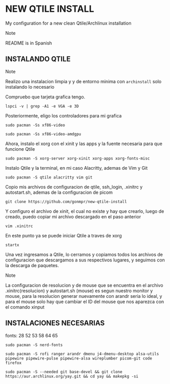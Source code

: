 # NEW QTILE INSTALL
My configuration for a new clean Qtile/Archlinux installation

>[!NOTE]
>README is in Spanish
                                                                                                                                                                                         
## INSTALANDO QTILE                                                                                                                                                                                            
                                                                                                                                                                                                
                                                                                                                                                                      
>[!NOTE]
> Realizo una instalacion limpia y y de entorno minima con ```archinstall``` solo instalando lo necesario

Compruebo que tarjeta grafica tengo.                     
```
lspci -v | grep -A1 -e VGA -e 3D
```
                                                                                                                                                                                                                                        
Posteriormente, eligo los controladores para mi grafica                      
```
sudo pacman -Ss xf86-video
```
                                                                                                                                                                                    
```
sudo pacman -Ss xf86-video-amdgpu
```
                                                                                                                                                                                                                                        
Ahora, instalo el xorg con el xinit y las apps y la fuente necesaria para que funcione Qtile
```
sudo pacman -S xorg-server xorg-xinit xorg-apps xorg-fonts-misc
```
                                                                                                                                                                                                                                        
Instalo Qtile y la terminal, en mi caso Alacritty, ademas de Vim y Git
```
sudo pacman -S qtile alacritty vim git
```

Copio mis archivos de configuracion de qtile, ssh_login, .xinitrc y autostart.sh, ademas de la configuracion de picom
```
git clone https://github.com/gonmpr/new-qtile-install
```                                                                                                                                                                                                                                      
                                                                                                                                                                                                                                        
Y configuro el archivo de xinit, el cual no existe y hay que crearlo, luego de creado, puedo copiar mi archivo descargado en el paso anterior                                                                    

```
vim .xinitrc                                                                                      
```
                                                                                                                                                                                                                                        
En este punto ya se puede iniciar Qtile a traves de xorg                                                                                    
```
startx
```

Una vez ingresamos a Qtile, lo cerramos y copiamos todos los archivos de configuracion que descargamos a sus respectivos lugares, y seguimos con la descarga de paquetes.                                                                                 
>[!NOTE]
> La configuracion de resolucion y de mouse que se encuentra en el archivo .xinitrc(resolucion) y autostart.sh (mouse) es segun nuestro monitor y mouse,
>  para la resolucion generar nuevamente con arandr seria lo ideal, y para el mouse solo hay que cambiar el ID del mouse que nos aparezca con el comando xinput                                                                                                                                                                                                                                   
                                                                                                                                                                                                                                        
                                                                                                                                                                                                                                        
## INSTALACIONES NECESARIAS
fonts: 28 52 53 58 64 65
```
sudo pacman -S nerd-fonts 
```                                                                                                                                                                                                                                        

                                                                                                                                                                                                                                        
```
sudo pacman -S rofi ranger arandr dmenu j4-dmenu-desktop alsa-utils pipewire pipewire-pulse pipewire-alsa wireplumber picom-git code firefox

sudo pacman -S --needed git base-devel && git clone https://aur.archlinux.org/yay.git && cd yay && makepkg -si
```

                                                                                                                                                                                                                                        

                                                                                                                                                                                                                                        
                                                                                                                                                                        
                                                                                                                                                                                                                               

                                                                                                                                                                                                                                        
                                                                                                                                                                                                                                        

                                                                                                                                                                                                                                        
                                                                                                     
                                                                                                                                                                                                                  
                                                                                                                                                                                                                                                                                                                                                                                                                                                                                                                        
